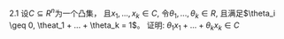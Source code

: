 2.1   设$C \subseteq R^n$为一个凸集， 且$x_1, ..., x_k \in C$, 令$\theta_1, ..., \theta_k \in R$, 且满足$\theta_i \geq 0, \theat_1 + ... + \theta_k = 1$。
证明: $\theta_1 x_1 + ... + \theta_k x_k \in C$
